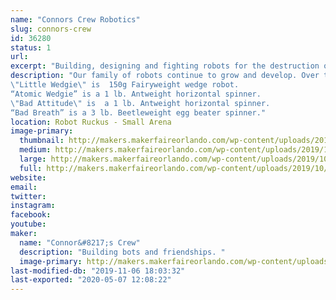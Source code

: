 ```yaml
---
name: "Connors Crew Robotics"
slug: connors-crew
id: 36280
status: 1
url: 
excerpt: "Building, designing and fighting robots for the destruction of all mankind.  "
description: "Our family of robots continue to grow and develop. Over time we have won several tournaments and really enjoy the friendships and robot community. Our family members are:
\"Little Wedgie\" is  150g Fairyweight wedge robot.
“Atomic Wedgie” is a 1 lb. Antweight horizontal spinner.
\"Bad Attitude\" is  a 1 lb. Antweight horizontal spinner.   
“Bad Breath” is a 3 lb. Beetleweight egg beater spinner."
location: Robot Ruckus - Small Arena
image-primary:
  thumbnail: http://makers.makerfaireorlando.com/wp-content/uploads/2019/10/ted-150x150.jpg
  medium: http://makers.makerfaireorlando.com/wp-content/uploads/2019/10/ted-300x225.jpg
  large: http://makers.makerfaireorlando.com/wp-content/uploads/2019/10/ted.jpg
  full: http://makers.makerfaireorlando.com/wp-content/uploads/2019/10/ted.jpg
website: 
email: 
twitter: 
instagram: 
facebook: 
youtube: 
maker:
  name: "Connor&#8217;s Crew"
  description: "Building bots and friendships. "
  image-primary: http://makers.makerfaireorlando.com/wp-content/uploads/2019/10/044323C6-22F0-49E0-A026-F59E441537D2.jpeg
last-modified-db: "2019-11-06 18:03:32"
last-exported: "2020-05-07 12:08:22"
---
```


